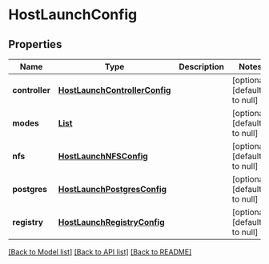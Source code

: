 # HostLaunchConfig
## Properties

Name | Type | Description | Notes
------------ | ------------- | ------------- | -------------
**controller** | [**HostLaunchControllerConfig**](HostLaunchControllerConfig.md) |  | [optional] [default to null]
**modes** | [**List**](RunModeEnum.md) |  | [optional] [default to null]
**nfs** | [**HostLaunchNFSConfig**](HostLaunchNFSConfig.md) |  | [optional] [default to null]
**postgres** | [**HostLaunchPostgresConfig**](HostLaunchPostgresConfig.md) |  | [optional] [default to null]
**registry** | [**HostLaunchRegistryConfig**](HostLaunchRegistryConfig.md) |  | [optional] [default to null]

[[Back to Model list]](../README.md#documentation-for-models) [[Back to API list]](../README.md#documentation-for-api-endpoints) [[Back to README]](../README.md)

